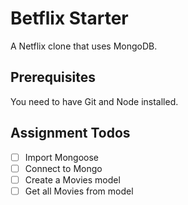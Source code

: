 # Betflix Starter
A Netflix clone that uses MongoDB.

## Prerequisites
You need to have Git and Node installed.

## Assignment Todos
- [ ] Import Mongoose
- [ ] Connect to Mongo
- [ ] Create a Movies model
- [ ] Get all Movies from model